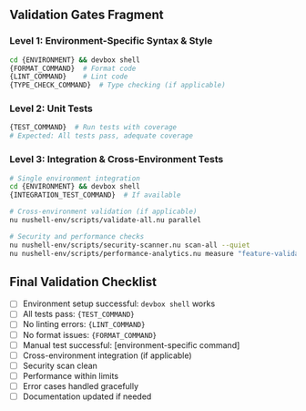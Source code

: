 ## Validation Gates Fragment

### Level 1: Environment-Specific Syntax & Style
```bash
cd {ENVIRONMENT} && devbox shell
{FORMAT_COMMAND}  # Format code
{LINT_COMMAND}    # Lint code
{TYPE_CHECK_COMMAND}  # Type checking (if applicable)
```

### Level 2: Unit Tests
```bash
{TEST_COMMAND}  # Run tests with coverage
# Expected: All tests pass, adequate coverage
```

### Level 3: Integration & Cross-Environment Tests
```bash
# Single environment integration
cd {ENVIRONMENT} && devbox shell
{INTEGRATION_TEST_COMMAND}  # If available

# Cross-environment validation (if applicable)
nu nushell-env/scripts/validate-all.nu parallel

# Security and performance checks
nu nushell-env/scripts/security-scanner.nu scan-all --quiet
nu nushell-env/scripts/performance-analytics.nu measure "feature-validation"
```

## Final Validation Checklist
- [ ] Environment setup successful: `devbox shell` works
- [ ] All tests pass: `{TEST_COMMAND}`
- [ ] No linting errors: `{LINT_COMMAND}`
- [ ] No format issues: `{FORMAT_COMMAND}`
- [ ] Manual test successful: [environment-specific command]
- [ ] Cross-environment integration (if applicable)
- [ ] Security scan clean
- [ ] Performance within limits
- [ ] Error cases handled gracefully
- [ ] Documentation updated if needed